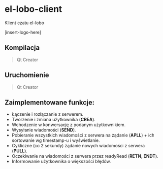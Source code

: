 # el-lobo-client

Klient czatu el-lobo

[insert-logo-here]

## Kompilacja

> Qt Creator

## Uruchomienie

> Qt Creator

## Zaimplementowane funkcje:
* Łączenie i rozłączanie z serwerem.
* Tworzenie i zmiana użytkownika (**CREA**).
* Wchodzenie w konwersację z podanym użytkownikiem.
* Wysyłanie wiadomości (**SEND**).
* Pobieranie wszystkich wiadomości z serwera na żądanie (**APLL**) + ich sortowanie wg timestamp-u i wyświetlanie.
* Cykliczne (co 2 sekundy) żądanie nowych wiadomości z serwera (**PULL**).
* Oczekiwanie na wiadomości z serwera przez readyRead (**RETN**, **ENDT**).
* Informowanie użytkownika o większości błędów.
